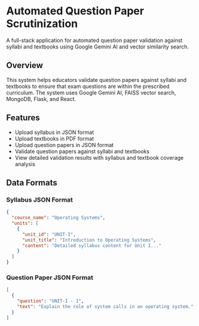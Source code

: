 # Automated Question Paper Scrutinization

A full-stack application for automated question paper validation against syllabi and textbooks using Google Gemini AI and vector similarity search.

## Overview

This system helps educators validate question papers against syllabi and textbooks to ensure that exam questions are within the prescribed curriculum. The system uses Google Gemini AI, FAISS vector search, MongoDB, Flask, and React.

## Features

- Upload syllabus in JSON format
- Upload textbooks in PDF format
- Upload question papers in JSON format
- Validate question papers against syllabi and textbooks
- View detailed validation results with syllabus and textbook coverage analysis

## Data Formats

### Syllabus JSON Format
```json
{
  "course_name": "Operating Systems",
  "units": [
    {
      "unit_id": "UNIT-I",
      "unit_title": "Introduction to Operating Systems",
      "content": "Detailed syllabus content for Unit I..."
    }
  ]
}
```

### Question Paper JSON Format
```json
[
  {
    "question": "UNIT-I - 1",
    "text": "Explain the role of system calls in an operating system."
  }
]
``` 